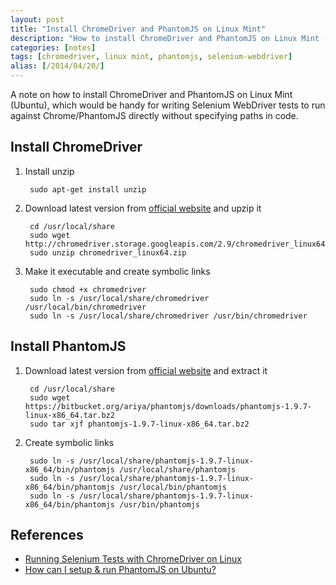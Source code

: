 ```yaml
---
layout: post
title: "Install ChromeDriver and PhantomJS on Linux Mint"
description: "How to install ChromeDriver and PhantomJS on Linux Mint (Ubuntu)"
categories: [notes]
tags: [chromedriver, linux mint, phantomjs, selenium-webdriver]
alias: [/2014/04/20/]
---
```

A note on how to install ChromeDriver and PhantomJS on Linux Mint (Ubuntu),
which would be handy for writing Selenium WebDriver tests
to run against Chrome/PhantomJS directly without specifying paths in code.

## Install ChromeDriver

1. Install unzip

		sudo apt-get install unzip

2. Download latest version from [official website](http://chromedriver.storage.googleapis.com/index.html) and upzip it

		cd /usr/local/share
		sudo wget http://chromedriver.storage.googleapis.com/2.9/chromedriver_linux64.zip
		sudo unzip chromedriver_linux64.zip

3. Make it executable and create symbolic links

		sudo chmod +x chromedriver
		sudo ln -s /usr/local/share/chromedriver /usr/local/bin/chromedriver
		sudo ln -s /usr/local/share/chromedriver /usr/bin/chromedriver

## Install PhantomJS

1. Download latest version from [official website](http://phantomjs.org/download.html) and extract it

		cd /usr/local/share
		sudo wget https://bitbucket.org/ariya/phantomjs/downloads/phantomjs-1.9.7-linux-x86_64.tar.bz2
		sudo tar xjf phantomjs-1.9.7-linux-x86_64.tar.bz2

2. Create symbolic links

		sudo ln -s /usr/local/share/phantomjs-1.9.7-linux-x86_64/bin/phantomjs /usr/local/share/phantomjs
		sudo ln -s /usr/local/share/phantomjs-1.9.7-linux-x86_64/bin/phantomjs /usr/local/bin/phantomjs
		sudo ln -s /usr/local/share/phantomjs-1.9.7-linux-x86_64/bin/phantomjs /usr/bin/phantomjs

## References
- [Running Selenium Tests with ChromeDriver on Linux](http://selftechy.com/2011/08/17/running-selenium-tests-with-chromedriver-on-linux)
- [How can I setup & run PhantomJS on Ubuntu?](http://stackoverflow.com/q/8778513/1177636)
